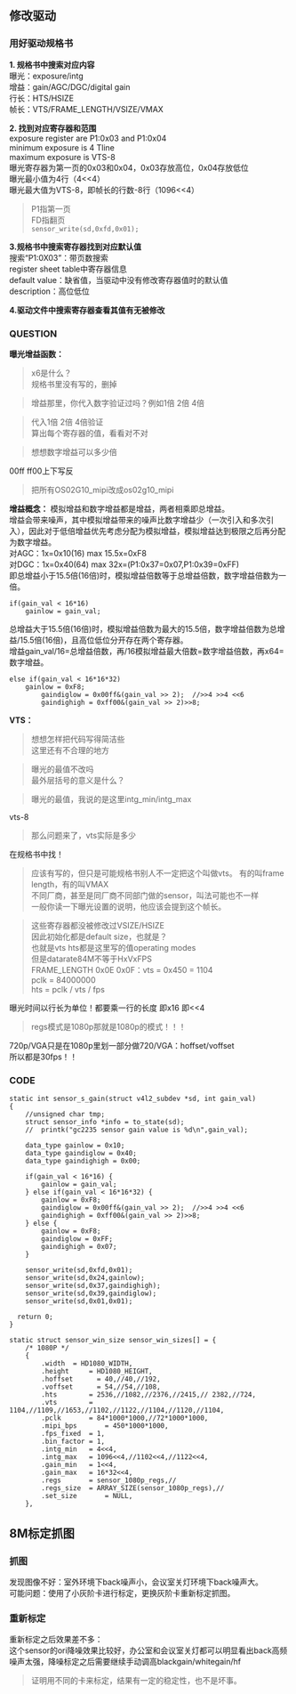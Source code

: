 ## 修改驱动

### 用好驱动规格书
**1. 规格书中搜索对应内容**  
曝光：exposure/intg  
增益：gain/AGC/DGC/digital gain  
行长：HTS/HSIZE  
帧长：VTS/FRAME_LENGTH/VSIZE/VMAX

**2. 找到对应寄存器和范围**  
exposure register are P1:0x03 and P1:0x04  
minimum exposure is 4 Tline  
maximum exposure is VTS-8  
曝光寄存器为第一页的0x03和0x04，0x03存放高位，0x04存放低位  
曝光最小值为4行（4<<4）  
曝光最大值为VTS-8，即帧长的行数-8行（1096<<4）  
> P1指第一页   
> FD指翻页  
> `sensor_write(sd,0xfd,0x01);`  

**3.规格书中搜索寄存器找到对应默认值**  
搜索“P1:0X03”：带页数搜索  
register sheet table中寄存器信息  
default value：缺省值，当驱动中没有修改寄存器值时的默认值  
description：高位低位  

**4.驱动文件中搜索寄存器查看其值有无被修改**


### QUESTION
**曝光增益函数：**  
> x6是什么？  
> 规格书里没有写的，删掉  

> 增益那里，你代入数字验证过吗？例如1倍  2倍  4倍  

> 代入1倍  2倍  4倍验证  
> 算出每个寄存器的值，看看对不对  

> 想想数字增益可以多少倍    

00ff ff00上下写反  

> 把所有OS02G10_mipi改成os02g10_mipi  

**增益概念：**
模拟增益和数字增益都是增益，两者相乘即总增益。  
增益会带来噪声，其中模拟增益带来的噪声比数字增益少（一次引入和多次引入），因此对于低倍增益优先考虑分配为模拟增益，模拟增益达到极限之后再分配为数字增益。  
对AGC：1x=0x10(16) max 15.5x=0xF8  
对DGC：1x=0x40(64) max 32x=(P1:0x37=0x07,P1:0x39=0xFF)  
即总增益小于15.5倍(16倍)时，模拟增益倍数等于总增益倍数，数字增益倍数为一倍。  
```
if(gain_val < 16*16) 
    gainlow = gain_val;
 ```
总增益大于15.5倍(16倍)时，模拟增益倍数为最大的15.5倍，数字增益倍数为总增益/15.5倍(16倍)，且高位低位分开存在两个寄存器。  
增益gain_val/16=总增益倍数，再/16模拟增益最大倍数=数字增益倍数，再x64=数字增益。  
```
else if(gain_val < 16*16*32) 
    gainlow = 0xF8;
		gaindiglow = 0x00ff&(gain_val >> 2);  //>>4 >>4 <<6
		gaindighigh = 0xff00&(gain_val >> 2)>>8;
```

**VTS：**  
> 想想怎样把代码写得简洁些  
> 这里还有不合理的地方  

> 曝光的最值不改吗  
> 最外层括号的意义是什么？  

> 曝光的最值，我说的是这里intg_min/intg_max  

vts-8  

> 那么问题来了，vts实际是多少  

在规格书中找！  

> 应该有写的，但只是可能规格书别人不一定把这个叫做vts。  有的叫frame length，有的叫VMAX  
> 不同厂商，甚至是同厂商不同部门做的sensor，叫法可能也不一样  
> 一般你读一下曝光设置的说明，他应该会提到这个帧长。  

>这些寄存器都没被修改过VSIZE/HSIZE  
>因此初始化都是default size，也就是？  
>也就是vts hts都是这里写的值operating modes  
>但是datarate84M不等于HxVxFPS  
> FRAME_LENGTH 0x0E 0x0F：vts = 0x450 = 1104  
> pclk = 84000000  
> hts = pclk / vts / fps  

曝光时间以行长为单位！都要乘一行的长度 即x16 即<<4  

> regs模式是1080p那就是1080p的模式！！！  

720p/VGA只是在1080p里划一部分做720/VGA：hoffset/voffset    
所以都是30fps！！   


### CODE
```
static int sensor_s_gain(struct v4l2_subdev *sd, int gain_val)
{
	//unsigned char tmp;
	struct sensor_info *info = to_state(sd);
	//	printk("gc2235 sensor gain value is %d\n",gain_val);
	
	data_type gainlow = 0x10;
	data_type gaindiglow = 0x40;
	data_type gaindighigh = 0x00;

	if(gain_val < 16*16) {
		gainlow = gain_val;
	} else if(gain_val < 16*16*32) {
		gainlow = 0xF8;
		gaindiglow = 0x00ff&(gain_val >> 2);  //>>4 >>4 <<6
		gaindighigh = 0xff00&(gain_val >> 2)>>8;
	} else {
	    gainlow = 0xF8;
		gaindiglow = 0xFF;
		gaindighigh = 0x07;
	}

	sensor_write(sd,0xfd,0x01);
	sensor_write(sd,0x24,gainlow);
	sensor_write(sd,0x37,gaindighigh);
	sensor_write(sd,0x39,gaindiglow);
	sensor_write(sd,0x01,0x01);	
	
  return 0;
}

static struct sensor_win_size sensor_win_sizes[] = {
	/* 1080P */
	{
		.width	= HD1080_WIDTH,
		.height 	= HD1080_HEIGHT,
		.hoffset	  = 40,//40,//192,
		.voffset	  = 54,//54,//108,
		.hts		= 2536,//1082,//2376,//2415,// 2382,//724,
		.vts		= 1104,//1109,//1653,//1102,//1122,//1104,//1120,//1104,
		.pclk		= 84*1000*1000,//72*1000*1000,
		.mipi_bps		= 450*1000*1000,
		.fps_fixed  = 1,
		.bin_factor = 1,
		.intg_min   = 4<<4,
		.intg_max   = 1096<<4,//1102<<4,//1122<<4,
		.gain_min   = 1<<4,
		.gain_max   = 16*32<<4,
		.regs       = sensor_1080p_regs,//
		.regs_size  = ARRAY_SIZE(sensor_1080p_regs),//
		.set_size		= NULL,
	},
```


## 8M标定抓图

### 抓图
发现图像不好：室外环境下back噪声小，会议室关灯环境下back噪声大。  
可能问题：使用了小灰阶卡进行标定，更换灰阶卡重新标定抓图。  

### 重新标定

重新标定之后效果差不多：  
这个sensor的ori降噪效果比较好，办公室和会议室关灯都可以明显看出back高频噪声太强，降噪标定之后需要继续手动调高blackgain/whitegain/hf  
> 证明用不同的卡来标定，结果有一定的稳定性，也不是坏事。  
